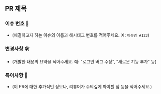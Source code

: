 ## PR 제목

### 이슈 번호 📎

- (해결하고자 하는 이슈의 이름과 해시태그 번호를 적어주세요. 예: `이슈명 #123`)

### 변경사항 🛠

- (개발한 내용의 요약을 적어주세요. 예: "로그인 버그 수정", "새로운 기능 추가" 등)

### 특이사항 📌

- (이 PR에 대한 추가적인 정보나, 리뷰어가 주의깊게 봐야할 점 등을 적어주세요.)